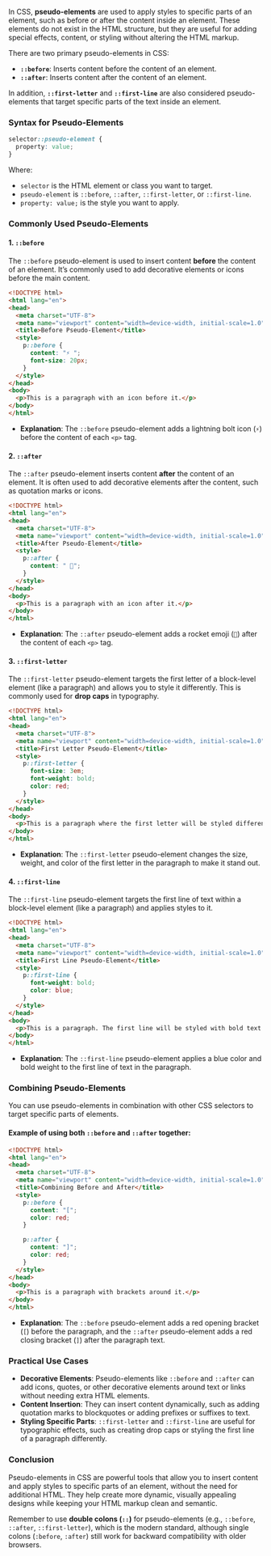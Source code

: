 In CSS, **pseudo-elements** are used to apply styles to specific parts of an element, such as before or after the content inside an element. These elements do not exist in the HTML structure, but they are useful for adding special effects, content, or styling without altering the HTML markup.

There are two primary pseudo-elements in CSS:

- **`::before`**: Inserts content before the content of an element.
- **`::after`**: Inserts content after the content of an element.

In addition, **`::first-letter`** and **`::first-line`** are also considered pseudo-elements that target specific parts of the text inside an element.

### Syntax for Pseudo-Elements

```css
selector::pseudo-element {
  property: value;
}
```

Where:
- `selector` is the HTML element or class you want to target.
- `pseudo-element` is `::before`, `::after`, `::first-letter`, or `::first-line`.
- `property: value;` is the style you want to apply.

### Commonly Used Pseudo-Elements

#### 1. **`::before`**
The `::before` pseudo-element is used to insert content **before** the content of an element. It’s commonly used to add decorative elements or icons before the main content.

```html
<!DOCTYPE html>
<html lang="en">
<head>
  <meta charset="UTF-8">
  <meta name="viewport" content="width=device-width, initial-scale=1.0">
  <title>Before Pseudo-Element</title>
  <style>
    p::before {
      content: "⚡ ";
      font-size: 20px;
    }
  </style>
</head>
<body>
  <p>This is a paragraph with an icon before it.</p>
</body>
</html>
```

- **Explanation**: The `::before` pseudo-element adds a lightning bolt icon (`⚡`) before the content of each `<p>` tag.

#### 2. **`::after`**
The `::after` pseudo-element inserts content **after** the content of an element. It is often used to add decorative elements after the content, such as quotation marks or icons.

```html
<!DOCTYPE html>
<html lang="en">
<head>
  <meta charset="UTF-8">
  <meta name="viewport" content="width=device-width, initial-scale=1.0">
  <title>After Pseudo-Element</title>
  <style>
    p::after {
      content: " 🚀";
    }
  </style>
</head>
<body>
  <p>This is a paragraph with an icon after it.</p>
</body>
</html>
```

- **Explanation**: The `::after` pseudo-element adds a rocket emoji (`🚀`) after the content of each `<p>` tag.

#### 3. **`::first-letter`**
The `::first-letter` pseudo-element targets the first letter of a block-level element (like a paragraph) and allows you to style it differently. This is commonly used for **drop caps** in typography.

```html
<!DOCTYPE html>
<html lang="en">
<head>
  <meta charset="UTF-8">
  <meta name="viewport" content="width=device-width, initial-scale=1.0">
  <title>First Letter Pseudo-Element</title>
  <style>
    p::first-letter {
      font-size: 3em;
      font-weight: bold;
      color: red;
    }
  </style>
</head>
<body>
  <p>This is a paragraph where the first letter will be styled differently.</p>
</body>
</html>
```

- **Explanation**: The `::first-letter` pseudo-element changes the size, weight, and color of the first letter in the paragraph to make it stand out.

#### 4. **`::first-line`**
The `::first-line` pseudo-element targets the first line of text within a block-level element (like a paragraph) and applies styles to it.

```html
<!DOCTYPE html>
<html lang="en">
<head>
  <meta charset="UTF-8">
  <meta name="viewport" content="width=device-width, initial-scale=1.0">
  <title>First Line Pseudo-Element</title>
  <style>
    p::first-line {
      font-weight: bold;
      color: blue;
    }
  </style>
</head>
<body>
  <p>This is a paragraph. The first line will be styled with bold text and a blue color.</p>
</body>
</html>
```

- **Explanation**: The `::first-line` pseudo-element applies a blue color and bold weight to the first line of text in the paragraph.

### Combining Pseudo-Elements

You can use pseudo-elements in combination with other CSS selectors to target specific parts of elements.

#### Example of using both `::before` and `::after` together:

```html
<!DOCTYPE html>
<html lang="en">
<head>
  <meta charset="UTF-8">
  <meta name="viewport" content="width=device-width, initial-scale=1.0">
  <title>Combining Before and After</title>
  <style>
    p::before {
      content: "[";
      color: red;
    }

    p::after {
      content: "]";
      color: red;
    }
  </style>
</head>
<body>
  <p>This is a paragraph with brackets around it.</p>
</body>
</html>
```

- **Explanation**: The `::before` pseudo-element adds a red opening bracket (`[`) before the paragraph, and the `::after` pseudo-element adds a red closing bracket (`]`) after the paragraph text.

### Practical Use Cases

- **Decorative Elements**: Pseudo-elements like `::before` and `::after` can add icons, quotes, or other decorative elements around text or links without needing extra HTML elements.
- **Content Insertion**: They can insert content dynamically, such as adding quotation marks to blockquotes or adding prefixes or suffixes to text.
- **Styling Specific Parts**: `::first-letter` and `::first-line` are useful for typographic effects, such as creating drop caps or styling the first line of a paragraph differently.

### Conclusion

Pseudo-elements in CSS are powerful tools that allow you to insert content and apply styles to specific parts of an element, without the need for additional HTML. They help create more dynamic, visually appealing designs while keeping your HTML markup clean and semantic.

Remember to use **double colons (`::`)** for pseudo-elements (e.g., `::before`, `::after`, `::first-letter`), which is the modern standard, although single colons (`:before`, `:after`) still work for backward compatibility with older browsers.
